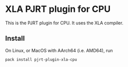 # XLA PJRT plugin for CPU

This is the PJRT plugin for CPU. It uses the XLA compiler.

## Install

On Linux, or MacOS with AArch64 (i.e. AMD64), run
```
pack install pjrt-plugin-xla-cpu
```

